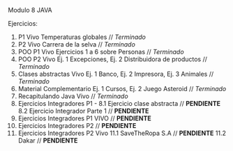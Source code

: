Modulo 8 JAVA

Ejercicios:

1. P1 Vivo Temperaturas globales // _Terminado_ 
2. P2 Vivo Carrera de la selva  // _Terminado_  
3. POO P1 Vivo Ejercicios 1 a 6 sobre Personas // _Terminado_ 
4. POO P2 Vivo Ej. 1 Excepciones, Ej. 2 Distribuidora de productos // _Terminado_ 
5. Clases abstractas Vivo Ej. 1 Banco, Ej. 2 Impresora, Ej. 3 Animales // _Terminado_ 
6. Material Complementario Ej. 1 Cursos, Ej. 2 Juego Asteroid // _Terminado_
7. Recapitulando Java Vivo // _Terminado_
8. Ejercicios Integradores P1 - 8.1 Ejercicio clase abstracta // **PENDIENTE**
                                8.2 Ejercicio Integrador Parte 1 // **PENDIENTE**
9. Ejercicios Integradores P1 VIVO // **PENDIENTE**
10. Ejercicios Integradores P2 // **PENDIENTE**
11. Ejercicios Integradores P2 Vivo 11.1 SaveTheRopa S.A // **PENDIENTE**
                                    11.2 Dakar // **PENDIENTE**
  